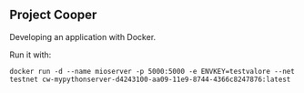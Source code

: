 ## Project Cooper

Developing an application with Docker.

Run it with:
```
docker run -d --name mioserver -p 5000:5000 -e ENVKEY=testvalore --net testnet cw-mypythonserver-d4243100-aa09-11e9-8744-4366c8247876:latest
```